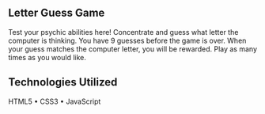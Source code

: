 ## Letter Guess Game
Test your psychic abilities here! Concentrate and guess what letter the computer is thinking. You have 9 guesses before the game is over. When your guess matches the computer letter, you will be rewarded. Play as many times as you would like.

## Technologies Utilized 
HTML5 • CSS3 • JavaScript
